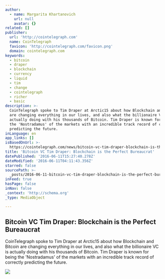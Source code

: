 ```yaml
---
author:
  - name: Margarita Khartanovich
    url: null
    avatar: {}
related: []
publisher:
  url: 'http://cointelegraph.com'
  name: CoinTelegraph
  favicon: 'http://cointelegraph.com/favicon.png'
  domain: cointelegraph.com
keywords:
  - bitcoin
  - draper
  - blockchain
  - currency
  - liquid
  - tim
  - change
  - cointelegraph
  - richer
  - basic
description: >-
  CoinTelegraph spoke to Tim Draper at Arctic15 about how Blockchain and Bitcoin
  are changing everything in our lives, and also what the billionaire VC is
  actually doing with his thousands of Bitcoin. Tim Draper is known for being
  the 'Nostradamus' of the markets with an incredible track record of correctly
  predicting the future.
inLanguage: en
app_links: []
isBasedOnUrl: >-
  https://cointelegraph.com/news/bitcoin-vc-tim-draper-blockchain-is-the-perfect-bureaucrat
title: 'Bitcoin VC Tim Draper: Blockchain is the Perfect Bureaucrat'
datePublished: '2016-06-11T15:27:40.278Z'
dateModified: '2016-06-11T04:11:43.356Z'
starred: false
sourcePath: >-
  _posts/2016-06-11-bitcoin-vc-tim-draper-blockchain-is-the-perfect-bureaucrat.md
inFeed: true
hasPage: false
inNav: false
_context: 'http://schema.org'
_type: MediaObject

---
```

<article style=""><h1>Bitcoin VC Tim Draper: Blockchain is the Perfect Bureaucrat</h1><p>CoinTelegraph spoke to Tim Draper at Arctic15 about how Blockchain and Bitcoin are changing everything in our lives, and also what the billionaire VC is actually doing with his thousands of Bitcoin. Tim Draper is known for being the 'Nostradamus' of the markets with an incredible track record of correctly predicting the future.</p><img src="http://cointelegraph.com/images/725_aHR0cDovL2NvaW50ZWxlZ3JhcGguY29tL3N0b3JhZ2UvdXBsb2Fkcy92aWV3LzQ3YTBmZmIzNjg3NmFlNzgzN2Y3YzA3YWY4ZmU2ZTQ0LmpwZw==.jpg" /></article>